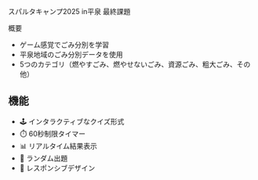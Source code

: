 スパルタキャンプ2025 in平泉 最終課題

概要
- ゲーム感覚でごみ分別を学習
- 平泉地域のごみ分別データを使用
- 5つのカテゴリ（燃やすごみ、燃やせないごみ、資源ごみ、粗大ごみ、その他）

## 機能
- 🕹 インタラクティブなクイズ形式
- ⏱️ 60秒制限タイマー
- 📊 リアルタイム結果表示
- 🎲 ランダム出題
- 📱 レスポンシブデザイン